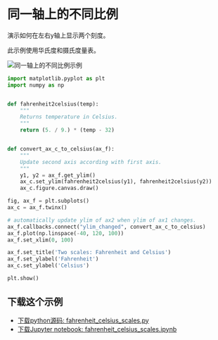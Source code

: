 # 同一轴上的不同比例

演示如何在左右y轴上显示两个刻度。

此示例使用华氏度和摄氏度量表。

![同一轴上的不同比例示例](https://matplotlib.org/_images/sphx_glr_fahrenheit_celsius_scales_001.png)

```python
import matplotlib.pyplot as plt
import numpy as np


def fahrenheit2celsius(temp):
    """
    Returns temperature in Celsius.
    """
    return (5. / 9.) * (temp - 32)


def convert_ax_c_to_celsius(ax_f):
    """
    Update second axis according with first axis.
    """
    y1, y2 = ax_f.get_ylim()
    ax_c.set_ylim(fahrenheit2celsius(y1), fahrenheit2celsius(y2))
    ax_c.figure.canvas.draw()

fig, ax_f = plt.subplots()
ax_c = ax_f.twinx()

# automatically update ylim of ax2 when ylim of ax1 changes.
ax_f.callbacks.connect("ylim_changed", convert_ax_c_to_celsius)
ax_f.plot(np.linspace(-40, 120, 100))
ax_f.set_xlim(0, 100)

ax_f.set_title('Two scales: Fahrenheit and Celsius')
ax_f.set_ylabel('Fahrenheit')
ax_c.set_ylabel('Celsius')

plt.show()
```

## 下载这个示例
            
- [下载python源码: fahrenheit_celsius_scales.py](https://matplotlib.org/_downloads/fahrenheit_celsius_scales.py)
- [下载Jupyter notebook: fahrenheit_celsius_scales.ipynb](https://matplotlib.org/_downloads/fahrenheit_celsius_scales.ipynb)